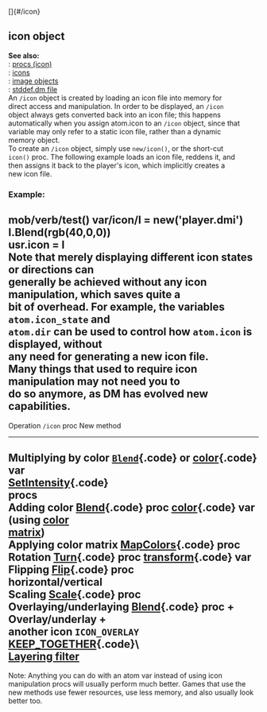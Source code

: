 []{#/icon}    
## icon object    
**See also:**    
:   [procs (icon)](/ref/icon/proc.md)    
:   [icons](/ref/DM/icon.md)    
:   [image objects](/ref/image.md)    
:   [stddef.dm file](/ref/%7B%7Bappendix%7D%7D/stddef%2edm.md)    
An `/icon` object is created by loading an icon file into memory for    
direct access and manipulation. In order to be displayed, an `/icon`    
object always gets converted back into an icon file; this happens    
automatically when you assign atom.icon to an `/icon` object, since that    
variable may only refer to a static icon file, rather than a dynamic    
memory object.    
To create an `/icon` object, simply use `new/icon()`, or the short-cut    
`icon()` proc. The following example loads an icon file, reddens it, and    
then assigns it back to the player\'s icon, which implicitly creates a    
new icon file.    
### Example:    
mob/verb/test() var/icon/I = new(\'player.dmi\') I.Blend(rgb(40,0,0))    
usr.icon = I    
Note that merely displaying different icon states or directions can    
generally be achieved without any icon manipulation, which saves quite a    
bit of overhead. For example, the variables `atom.icon_state` and    
`atom.dir` can be used to control how `atom.icon` is displayed, without    
any need for generating a new icon file.    
Many things that used to require icon manipulation may not need you to    
do so anymore, as DM has evolved new capabilities.    
  ---------------------------------------------------------------------------------------------------------------------------------    
  Operation                `/icon` proc                                      New method    
  ------------------------ ------------------------------------------------- ------------------------------------------------------    
  Multiplying by color     [`Blend`](/ref/icon/proc/Blend.md){.code} or            [color](/ref/atom/var/color.md){.code} var    
                           [SetIntensity](/ref/icon/proc/SetIntensity.md){.code}       
                           procs                                                 
  Adding color             [Blend](/ref/icon/proc/Blend.md){.code} proc            [color](/ref/atom/var/color.md){.code} var (using [color    
                                                                             matrix](/ref/%7Bnotes%7D/color-matrix.md))    
  Applying color matrix    [MapColors](/ref/icon/proc/MapColors.md){.code} proc        
  Rotation                 [Turn](/ref/icon/proc/Turn.md){.code} proc              [transform](/ref/atom/var/transform.md){.code} var    
  Flipping                 [Flip](/ref/icon/proc/Flip.md){.code} proc                  
  horizontal/vertical                                                            
  Scaling                  [Scale](/ref/icon/proc/Scale.md){.code} proc                
  Overlaying/underlaying   [Blend](/ref/icon/proc/Blend.md){.code} proc +          Overlay/underlay +    
  another icon             `ICON_OVERLAY`                                    [KEEP_TOGETHER](/ref/atom/var/appearance_flags.md){.code}\    
                                                                             [Layering filter](/ref/%7Bnotes%7D/filters/layer.md)    
  ---------------------------------------------------------------------------------------------------------------------------------    
Note: Anything you can do with an atom var instead of using icon    
manipulation procs will usually perform much better. Games that use the    
new methods use fewer resources, use less memory, and also usually look    
better too.  